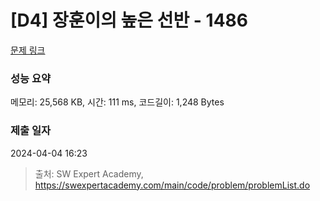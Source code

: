 # [D4] 장훈이의 높은 선반 - 1486 

[문제 링크](https://swexpertacademy.com/main/code/problem/problemDetail.do?contestProbId=AV2b7Yf6ABcBBASw) 

### 성능 요약

메모리: 25,568 KB, 시간: 111 ms, 코드길이: 1,248 Bytes

### 제출 일자

2024-04-04 16:23



> 출처: SW Expert Academy, https://swexpertacademy.com/main/code/problem/problemList.do